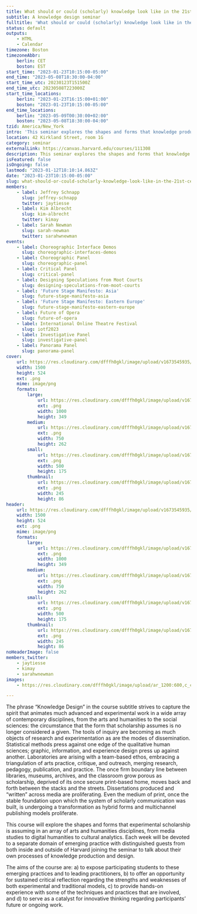 ```yaml
---
title: What should or could (scholarly) knowledge look like in the 21st century?
subtitle: A knowledge design seminar
fulltitle: 'What should or could (scholarly) knowledge look like in the 21st century?: A knowledge design seminar'
status: default
outputs:
    - HTML
    - Calendar
timezone: Boston
timezoneAbbr:
    berlin: CET
    boston: EST
start_time: "2023-01-23T10:15:00-05:00"
end_time: "2023-05-08T18:30:00-04:00"
start_time_utc: 20230123T151500Z
end_time_utc: 20230508T223000Z
start_time_locations:
    berlin: "2023-01-23T16:15:00+01:00"
    boston: "2023-01-23T10:15:00-05:00"
end_time_locations:
    berlin: "2023-05-09T00:30:00+02:00"
    boston: "2023-05-08T18:30:00-04:00"
tzid: America/New_York
intro: 'This seminar explores the shapes and forms that knowledge production is assuming in an array of disciplines, from media studies to digital humanities to various domains of design practice to the natural sciences. Each week will be devoted to a separate domain of experimental practice with distinguished guests from both inside and outside of Harvard joining the seminar to talk about their own processes of research, design, knowledge creation, presentation, and publication. The aims of the course are: a) to expose participating students to these emerging practices and to leading practitioners, b) to offer an opportunity for sustained critical reflection regarding the strengths and weaknesses of both novel and traditional models, c) to provide hands-on experience with some of the techniques and practices that are involved, and d) to serve as a catalyst for innovative thinking regarding participants future or ongoing work. The course is built around the redesign of a classic or authoritative work from the student''s own field of specialization.'
location: 42 Kirkland Street, room 1G
category: seminar
externalLink: https://canvas.harvard.edu/courses/111308
description: This seminar explores the shapes and forms that knowledge production is assuming in an array of disciplines, from media studies to digital humanities…
isFeatured: false
isOngoing: false
lastmod: "2023-01-12T18:10:14.863Z"
date: "2023-01-23T10:15:00-05:00"
slug: what-should-or-could-scholarly-knowledge-look-like-in-the-21st-century
members:
    - label: Jeffrey Schnapp
      slug: jeffrey-schnapp
      twitter: jaytiesse
    - label: Kim Albrecht
      slug: kim-albrecht
      twitter: kimay
    - label: Sarah Newman
      slug: sarah-newman
      twitter: sarahwnewman
events:
    - label: Choreographic Interface Demos
      slug: choreographic-interfaces-demos
    - label: Choreographic Panel
      slug: choreographic-panel
    - label: Critical Panel
      slug: critical-panel
    - label: Designing Speculations from Moot Courts
      slug: designing-speculations-from-moot-courts
    - label: 'Future Stage Manifesto: Asia'
      slug: future-stage-manifesto-asia
    - label: 'Future Stage Manifesto: Eastern Europe'
      slug: future-stage-manifesto-eastern-europe
    - label: Future of Opera
      slug: future-of-opera
    - label: International Online Theatre Festival
      slug: iotf2023
    - label: Investigative Panel
      slug: investigative-panel
    - label: Panorama Panel
      slug: panorama-panel
cover:
    url: https://res.cloudinary.com/dfffh0gkl/image/upload/v1673545935/6d3cdc633260a7a090fd2ba993d5d5c9_a41a8cb6c4.png
    width: 1500
    height: 524
    ext: .png
    mime: image/png
    formats:
        large:
            url: https://res.cloudinary.com/dfffh0gkl/image/upload/v1673545936/large_6d3cdc633260a7a090fd2ba993d5d5c9_a41a8cb6c4.png
            ext: .png
            width: 1000
            height: 349
        medium:
            url: https://res.cloudinary.com/dfffh0gkl/image/upload/v1673545936/medium_6d3cdc633260a7a090fd2ba993d5d5c9_a41a8cb6c4.png
            ext: .png
            width: 750
            height: 262
        small:
            url: https://res.cloudinary.com/dfffh0gkl/image/upload/v1673545937/small_6d3cdc633260a7a090fd2ba993d5d5c9_a41a8cb6c4.png
            ext: .png
            width: 500
            height: 175
        thumbnail:
            url: https://res.cloudinary.com/dfffh0gkl/image/upload/v1673545935/thumbnail_6d3cdc633260a7a090fd2ba993d5d5c9_a41a8cb6c4.png
            ext: .png
            width: 245
            height: 86
header:
    url: https://res.cloudinary.com/dfffh0gkl/image/upload/v1673545935/6d3cdc633260a7a090fd2ba993d5d5c9_a41a8cb6c4.png
    width: 1500
    height: 524
    ext: .png
    mime: image/png
    formats:
        large:
            url: https://res.cloudinary.com/dfffh0gkl/image/upload/v1673545936/large_6d3cdc633260a7a090fd2ba993d5d5c9_a41a8cb6c4.png
            ext: .png
            width: 1000
            height: 349
        medium:
            url: https://res.cloudinary.com/dfffh0gkl/image/upload/v1673545936/medium_6d3cdc633260a7a090fd2ba993d5d5c9_a41a8cb6c4.png
            ext: .png
            width: 750
            height: 262
        small:
            url: https://res.cloudinary.com/dfffh0gkl/image/upload/v1673545937/small_6d3cdc633260a7a090fd2ba993d5d5c9_a41a8cb6c4.png
            ext: .png
            width: 500
            height: 175
        thumbnail:
            url: https://res.cloudinary.com/dfffh0gkl/image/upload/v1673545935/thumbnail_6d3cdc633260a7a090fd2ba993d5d5c9_a41a8cb6c4.png
            ext: .png
            width: 245
            height: 86
noHeaderImage: false
members_twitter:
    - jaytiesse
    - kimay
    - sarahwnewman
images:
    - https://res.cloudinary.com/dfffh0gkl/image/upload/ar_1200:600,c_crop/c_limit,h_1200,w_600/v1673545935/6d3cdc633260a7a090fd2ba993d5d5c9_a41a8cb6c4.png

---
```

The phrase “Knowledge Design” in the course subtitle strives to capture the spirit that animates much advanced and experimental work in a wide array of contemporary disciplines, from the arts and humanities to the social sciences: the circumstance that the form that scholarship assumes is no longer considered a given. The tools of inquiry are becoming as much objects of research and experimentation as are the modes of dissemination. Statistical methods press against one edge of the qualitative human sciences; graphic, information, and experience design press up against another. Laboratories are arising with a team-based ethos, embracing a triangulation of arts practice, critique, and outreach, merging research, pedagogy, publication, and practice. The once firm boundary line between libraries, museums, archives, and the classroom grow porous as scholarship, deprived of its once secure print-based home, moves back and forth between the stacks and the streets. Dissertations produced and “written” across media are proliferating. Even the medium of print, once the stable foundation upon which the system of scholarly communication was built, is undergoing a transformation as hybrid forms and multichannel publishing models proliferate.

This course will explore the shapes and forms that experimental scholarship is assuming in an array of arts and humanities disciplines, from media studies to digital humanities to cultural analytics. Each week will be devoted to a separate domain of emerging practice with distinguished guests from both inside and outside of Harvard joining the seminar to talk about their own processes of knowledge production and design.

The aims of the course are: a) to expose participating students to these emerging practices and to leading practitioners, b) to offer an opportunity for sustained critical reflection regarding the strengths and weaknesses of both experimental and traditional models, c) to provide hands-on experience with some of the techniques and practices that are involved, and d) to serve as a catalyst for innovative thinking regarding participants’ future or ongoing work.